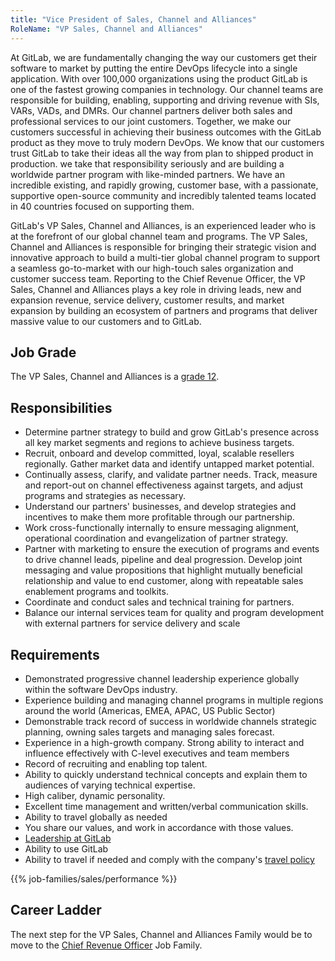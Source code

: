```yaml
---
title: "Vice President of Sales, Channel and Alliances"
RoleName: "VP Sales, Channel and Alliances"
---
```


At GitLab, we are fundamentally changing the way our customers get their software to market by putting the entire DevOps lifecycle into a single application.  With over 100,000 organizations using the product GitLab is one of the fastest growing companies in technology.  Our channel teams are responsible for building, enabling, supporting and driving revenue with SIs, VARs, VADs, and DMRs.  Our channel partners deliver both sales and professional services to our joint customers. Together, we make our customers successful in achieving their business outcomes with the GitLab product as they move to truly modern DevOps. We know that our customers trust GitLab to take their ideas all the way from plan to shipped product in production. we take that responsibility seriously and are building a worldwide partner program with like-minded partners. We have an incredible existing, and rapidly growing, customer base, with a passionate, supportive open-source community and incredibly talented teams located in 40 countries focused on supporting them.

GitLab's VP Sales, Channel and Alliances, is an experienced leader who is at the forefront of our global channel team and programs. The VP Sales, Channel and Alliances is responsible for bringing their strategic vision and innovative approach to build a multi-tier global channel program to support a seamless go-to-market with our high-touch sales organization and customer success team. Reporting to the Chief Revenue Officer, the VP Sales, Channel and Alliances plays a key role in driving leads, new and expansion revenue, service delivery, customer results, and market expansion by building an ecosystem of partners and programs that deliver massive value to our customers and to GitLab.

## Job Grade

The VP Sales, Channel and Alliances is a [grade 12](/handbook/total-rewards/compensation/compensation-calculator/#gitlab-job-grades).

## Responsibilities

- Determine partner strategy to build and grow GitLab's presence across all key market segments and regions to achieve business targets.
- Recruit, onboard and develop committed, loyal, scalable resellers regionally. Gather market data and identify untapped market potential.
- Continually assess, clarify, and validate partner needs. Track, measure and report-out on channel effectiveness against targets, and adjust programs and strategies as necessary.
- Understand our partners' businesses, and develop strategies and incentives to make them more profitable through our partnership.
- Work cross-functionally internally to ensure messaging alignment, operational coordination and evangelization of partner strategy.
- Partner with marketing to ensure the execution of programs and events to drive channel leads, pipeline and deal progression. Develop joint messaging and value propositions that highlight mutually beneficial relationship and value to end customer, along with repeatable sales enablement programs and toolkits.
- Coordinate and conduct sales and technical training for partners.
- Balance our internal services team for quality and program development with external partners for service delivery and scale

## Requirements

- Demonstrated progressive channel leadership experience globally within the software DevOps industry.
- Experience building and managing channel programs in multiple regions around the world (Americas, EMEA, APAC, US Public Sector)
- Demonstrable track record of success in worldwide channels strategic planning, owning sales targets and managing sales forecast.
- Experience in a high-growth company. Strong ability to interact and influence effectively with C-level executives and team members
- Record of recruiting and enabling top talent.
- Ability to quickly understand technical concepts and explain them to audiences of varying technical expertise.
- High caliber, dynamic personality.
- Excellent time management and written/verbal communication skills.
- Ability to travel globally as needed
- You share our values, and work in accordance with those values.
- [Leadership at GitLab](/handbook/company/structure/#s-group)
- Ability to use GitLab
- Ability to travel if needed and comply with the company's [travel policy](/handbook/finance/travel/)

{{% job-families/sales/performance %}}

## Career Ladder

The next step for the VP Sales, Channel and Alliances Family would be to move to the [Chief Revenue Officer](/job-families/sales/chief-revenue-officer/) Job Family.
